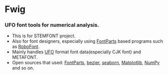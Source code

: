 # Fwig
### UFO font tools for numerical analysis.
- This is for STEMFONT project.
- Also for font designers, especially using [FontParts](https://github.com/robotools/fontParts) based programs such as [RoboFont](https://robofont.com/).
- Mainly handles [UFO](http://unifiedfontobject.org/) format font data(especially CJK font) and METAFONT.
- Open sources that used: [FontParts](https://github.com/robotools/fontParts), [bezier](https://github.com/dhermes/bezier), [seaborn](https://github.com/mwaskom/seaborn), [Matplotlib](https://github.com/matplotlib/matplotlib), [NumPy](https://github.com/numpy/numpy) and so on.
